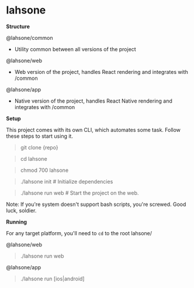 # lahsone

**Structure**

@lahsone/common
- Utility common between all versions of the project

@lahsone/web
- Web version of the project, handles React rendering and integrates with /common

@lahsone/app
- Native version of the project, handles React Native rendering and integrates with /common


**Setup**

This project comes with its own CLI, which automates some task. Follow these steps to start using it.

> git clone {repo}

> cd lahsone

> chmod 700 lahsone

> ./lahsone init # Initialize dependencies

> ./lahsone run web # Start the project on the web.

Note: If you're system doesn't support bash scripts, you're screwed. Good luck, soldier.


**Running**

For any target platform, you'll need to ``cd`` to the root lahsone/

@lahsone/web
> ./lahsone run web

@lahsone/app
> ./lahsone run [ios|android]

